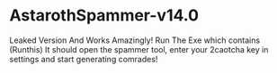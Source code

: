 # AstarothSpammer-v14.0
Leaked Version And Works Amazingly!
Run The Exe which contains (Runthis) 
It should open the spammer tool, enter your 2caotcha key in settings and start generating comrades!
